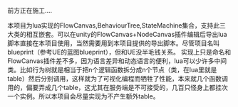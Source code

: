 前方正在施工....

本项目为lua实现的FlowCanvas,BehaviourTree,StateMachine集合，支持此三大类的相互嵌套。可以在unity的FlowCanvas+NodeCanvas插件编辑后导出lua脚本直接在本项目使用，当然需要用到本项目提供的导出脚本。尽管项目名叫blueprint（参考UE的蓝图blueprint），但和UE没半毛钱关系。
实现上只是命名和FlowCanvas插件差不多，因为语言差异和动态语言的便利，lua可以少许多中间类。比如行为树就是相当于把n个逻辑函数拆分成n个节点（类，在lua里就是table）然后分别调用，这样就为了可视化编程而牺牲了性能，本来就几个函数调用的，偏要弄成几个table，这尤其在服务端是不可接受的，几百只怪身上都挂次一个实例。所以本项目会尽量实现为不产生额外table。
